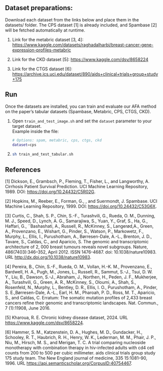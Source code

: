 ## Dataset preparations: 
Download each dataset from the links below and place them in the datasets/ folder. The CPS dataset [1] is already included, and Spambase [2] will be fetched automatically at runtime.

1. Link for the metabric dataset [3, 4]:
https://www.kaggle.com/datasets/raghadalharbi/breast-cancer-gene-expression-profiles-metabric

2. Link for the CKD dataset [5]:
https://www.kaggle.com/dsv/8658224

3. Link for the CTGS dataset [6]:
https://archive.ics.uci.edu/dataset/890/aids+clinical+trials+group+study+175

## Run

Once the datasets are installed, you can train and evaluate our AFA method on the paper’s tabular datasets (Spambase, Metabric, CPS, CTGS, CKD).

1. Open `train_and_test_image.sh` and set the `dataset` parameter to your target dataset.  
   Example inside the file:
   ```bash
   # Options: spam, metabric, cps, ctgs, ckd
   dataset=cps
2.
    ```bash
    sh train_and_test_tabular.sh
    ```

## References
[1] Dickson, E., Grambsch, P., Fleming, T., Fisher, L., and Langworthy, A. Cirrhosis Patient Survival Prediction. UCI Machine Learning Repository, 1989. DOI: https://doi.org/10.24432/C5R02G.

[2] Hopkins, M., Reeber, E., Forman, G., , and Suermondt, J. Spambase. UCI Machine Learning Repository, 1999. DOI: https://doi.org/10.24432/C53G6X.

[3] Curtis, C., Shah, S. P., Chin, S.-F., Turashvili, G., Rueda, O. M., Dunning, M. J., Speed, D., Lynch, A. G., Samarajiwa, S., Yuan, Y., Graf, S., Ha, G., Haffari, G., ¨Bashashati, A., Russell, R., McKinney, S., Langerød,A., Green, A., Provenzano, E., Wishart, G., Pinder, S., Watson, P., Markowetz, F., Murphy, L., Ellis, I., Purushotham, A., Børresen-Dale, A.-L., Brenton, J. D., Tavare, S., Caldas, C., and Aparicio, S. The genomic and transcriptomic architecture of 2, 000 breast tumours reveals novel subgroups. Nature, 486(7403):346–352, April 2012. ISSN 1476-4687. doi: 10.1038/nature10983. URL http://dx.doi.org/10.1038/nature10983.

[4] Pereira, B., Chin, S.-F., Rueda, O. M., Vollan, H.-K. M., Provenzano, E., Bardwell, H. A., Pugh, M., Jones, L., Russell, R., Sammut, S.-J., Tsui, D. W. Y., Liu, B., Dawson, S.-J., Abraham, J., Northen, H., Peden, J. F., Mukherjee, A., Turashvili, G., Green, A. R., McKinney, S., Oloumi, A., Shah, S., Rosenfeld, N., Murphy, L., Bentley, D. R., Ellis, I. O., Purushotham, A., Pinder, S. E.,Børresen-Dale, A.-L., Earl, H. M., Pharoah, P. D., Ross, M. T., Aparicio, S., and Caldas, C. Erratum: The somatic mutation profiles of 2,433 breast cancers refine their genomic and transcriptomic landscapes. Nat. Commun., 7 (1):11908, June 2016.

[5] Kharoua, R. E. Chronic kidney disease dataset, 2024. URL https://www.kaggle.com/dsv/8658224.

[6] Hammer, S. M., Katzenstein, D. A., Hughes, M. D., Gundacker, H., Schooley, R. T., Haubrich, R. H., Henry, W. K., Lederman, M. M., Phair, J. P., Niu, M., Hirsch, M. S., and Merigan, T. C. A trial comparing nucleoside monotherapy with combination therapy in hiv-infected adults with cd4 cell counts from 200 to 500 per cubic millimeter. aids clinical trials group study 175 study team. The New England journal of medicine, 335 15:1081–90, 1996. URL https://api.semanticscholar.org/CorpusID:40754467.
